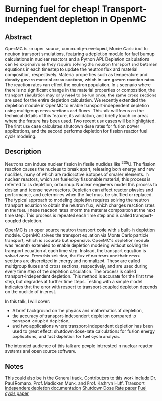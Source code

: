# Burning fuel for cheap! Transport-independent depletion in OpenMC

## Abstract
OpenMC is an open source, community-developed, Monte Carlo tool for neutron
transport simulations, featuring a depletion module for fuel burnup calculations
in nuclear reactors and a Python API. Depletion calculations can be expensive as they require
solving the neutron transport and bateman equations in each timestep to update
the neutron flux and material composition, respectively. Material properties
such as temperature and density govern material cross sections, which in turn
govern reaction rates. The reaction rates can effect the neutron population. In
a scenario where there is no significant change in the material properties or
composition, the transport simulation may only need to be run once; the same
cross sections are used for the entire depletion calculation. We recently
extended the depletion module in OpenMC to enable transport-independent
depletion using multigroup cross sections and fluxes. This talk will focus on
the technical details of this feature, its validation, and briefly touch on
areas where the feature has been used. Two recent use cases will be highlighted.
The first use case calculates shutdown dose rates for fusion power 
applications, and the second performs depletion for fission reactor fuel cycle modeling.

## Description
Neutrons can induce nuclear fission in fissile nuclides like <sup>235</sup>U. The fission
reaction causes the nucleus to break apart, releasing both energy and new
nuclides, many of which are radioactive isotopes of smaller elements. In nuclear
reactors, which are fueled by fissionable material, this process is referred to
as depletion, or burnup. Nuclear engineers model this process to design and license new
reactors.  Depletion can affect reactor physics and performance, and determines
when the fuel must be shuffled or replaced. The typical approach to modeling
depletion requires solving the neutron transport equation to obtain the neutron
flux, which changes reaction rates in the fuel. These reaction rates inform the
material composition at the next time step. This process is repeated each time
step and is called transport-coupled depletion.

OpenMC is an open source neutron transport code with a built-in depletion
module. OpenMC solves the transport equation via Monte Carlo particle transport,
which is accurate but expensive. OpenMC's depletion module was recently extended
to enable depletion modeling without solving the transport equation at each time
step. Instead, the transport equation is solved once. From this solution, the
flux of neutrons and their cross sections are discretized in energy and
normalized. These are called multigroup fluxes and cross sections, 
respectively, and are used during every time step of the
depletion calculation. The process is called transport-independent depletion.
This method is accurate for the first time step, but degrades at further time
steps. Testing with a simple model indicates that the error with respect to
transport-coupled depletion depends on the nuclide of interest. 

In this talk, I will cover:
- A brief background on the physics and mathematics of depletion,
- the accuracy of transport-independent depletion compared to
  transport-coupled depletion,
- and two applications where
  transport-independent depletion has been used to great effect: shutdown
  dose-rate calculations for fusion energy applications, and fast depletion for
  fuel cycle analysis.

The intended audience of this talk are people interested in nuclear reactor
systems and open source software.

## Notes
This could also be in the General track.
Contributors to this work include Dr. Paul Romano, Prof. Madicken Munk, and 
Prof. Kathryn Huff.
[Transport independent depletion documentation](https://docs.openmc.org/en/stable/usersguide/depletion.html#transport-independent-depletion)
[Shutdown Dose Rate paper](https://dx.doi.org/10.1088/1741-4326/ad32dd)
[Fuel cycle paper](https://doi.org/10.1080/00295639.2024.2393940)

